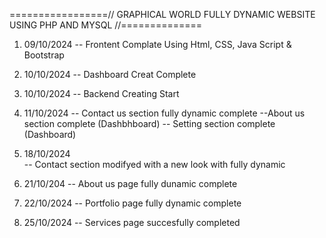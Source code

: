 =================// GRAPHICAL WORLD FULLY DYNAMIC WEBSITE USING PHP AND MYSQL //==============

1. 09/10/2024
       -- Frontent Complate Using Html, CSS, Java Script & Bootstrap


2. 10/10/2024
       -- Dashboard Creat Complete

3. 10/10/2024
       -- Backend Creating Start    


4. 11/10/2024
       -- Contact us section fully dynamic complete
       --About us section complete (Dashbhboard) 
       -- Setting section complete (Dashboard) 


5. 18/10/2024       
       -- Contact section modifyed with a new look with fully dynamic

6. 21/10/204
       -- About us page fully dunamic complete

7. 22/10/2024
       -- Portfolio page fully dynamic complete 

8. 25/10/2024
       -- Services page succesfully completed             